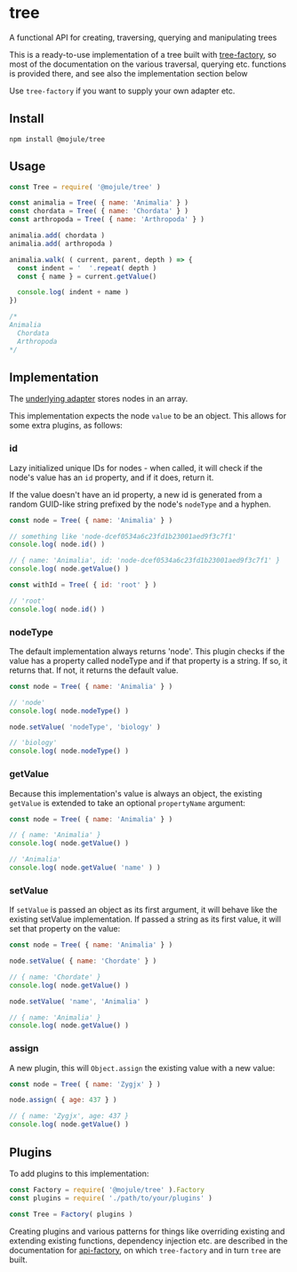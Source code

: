 # tree

A functional API for creating, traversing, querying and manipulating trees

This is a ready-to-use implementation of a tree built with
[tree-factory](https://github.com/mojule/tree-factory), so most of the
documentation on the various traversal, querying etc. functions is provided
there, and see also the implementation section below

Use `tree-factory` if you want to supply your own adapter etc.

## Install

`npm install @mojule/tree`

## Usage

```javascript
const Tree = require( '@mojule/tree' )

const animalia = Tree( { name: 'Animalia' } )
const chordata = Tree( { name: 'Chordata' } )
const arthropoda = Tree( { name: 'Arthropoda' } )

animalia.add( chordata )
animalia.add( arthropoda )

animalia.walk( ( current, parent, depth ) => {
  const indent = '  '.repeat( depth )
  const { name } = current.getValue()

  console.log( indent + name )
})

/*
Animalia
  Chordata
  Arthropoda
*/
```

## Implementation

The [underlying adapter](/src/adapter.js) stores nodes in an array.

This implementation expects the node `value` to be an object. This allows for
some extra plugins, as follows:

### id

Lazy initialized unique IDs for nodes - when called, it will check if the node's
value has an `id` property, and if it does, return it.

If the value doesn't have an id property, a new id is generated from a random
GUID-like string prefixed by the node's `nodeType` and a hyphen.

```javascript
const node = Tree( { name: 'Animalia' } )

// something like 'node-dcef0534a6c23fd1b23001aed9f3c7f1'
console.log( node.id() )

// { name: 'Animalia', id: 'node-dcef0534a6c23fd1b23001aed9f3c7f1' }
console.log( node.getValue() )

const withId = Tree( { id: 'root' } )

// 'root'
console.log( node.id() )
```

### nodeType

The default implementation always returns 'node'. This plugin checks if the
value has a property called nodeType and if that property is a string. If so,
it returns that. If not, it returns the default value.

```javascript
const node = Tree( { name: 'Animalia' } )

// 'node'
console.log( node.nodeType() )

node.setValue( 'nodeType', 'biology' )

// 'biology'
console.log( node.nodeType() )
```

### getValue

Because this implementation's value is always an object, the existing `getValue`
is extended to take an optional `propertyName` argument:

```javascript
const node = Tree( { name: 'Animalia' } )

// { name: 'Animalia' }
console.log( node.getValue() )

// 'Animalia'
console.log( node.getValue( 'name' ) )
```

### setValue

If `setValue` is passed an object as its first argument, it will behave like the
existing setValue implementation. If passed a string as its first value, it will
set that property on the value:

```javascript
const node = Tree( { name: 'Animalia' } )

node.setValue( { name: 'Chordate' } )

// { name: 'Chordate' }
console.log( node.getValue() )

node.setValue( 'name', 'Animalia' )

// { name: 'Animalia' }
console.log( node.getValue() )
```

### assign

A new plugin, this will `Object.assign` the existing value with a new value:

```javascript
const node = Tree( { name: 'Zygjx' } )

node.assign( { age: 437 } )

// { name: 'Zygjx', age: 437 }
console.log( node.getValue() )
```

## Plugins

To add plugins to this implementation:

```javascript
const Factory = require( '@mojule/tree' ).Factory
const plugins = require( './path/to/your/plugins' )

const Tree = Factory( plugins )
```

Creating plugins and various patterns for things like overriding existing and
extending existing functions, dependency injection etc. are described in the
documentation for [api-factory](https://github.com/mojule/api-factory), on which
`tree-factory` and in turn `tree` are built.
